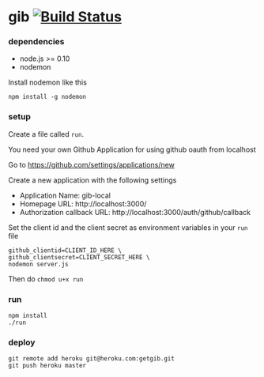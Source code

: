 gib [![Build Status](https://travis-ci.org/oddsve/gib.png?branch=master)](https://travis-ci.org/oddsve/gib)
=========

### dependencies

- node.js >= 0.10
- nodemon

Install nodemon like this

    npm install -g nodemon

### setup

Create a file called `run`.

You need your own Github Application for using github oauth from localhost

Go to https://github.com/settings/applications/new

Create a new application with the following settings

- Application Name: gib-local
- Homepage URL: http://localhost:3000/
- Authorization callback URL: http://localhost:3000/auth/github/callback

Set the client id and the client secret as environment variables in your `run` file

    github_clientid=CLIENT_ID_HERE \
    github_clientsecret=CLIENT_SECRET_HERE \
    nodemon server.js

Then do `chmod u+x run`

### run

    npm install
    ./run

### deploy

    git remote add heroku git@heroku.com:getgib.git
    git push heroku master
